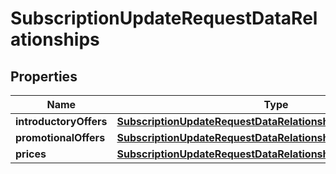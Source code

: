 

# SubscriptionUpdateRequestDataRelationships


## Properties

| Name | Type | Description | Notes |
|------------ | ------------- | ------------- | -------------|
|**introductoryOffers** | [**SubscriptionUpdateRequestDataRelationshipsIntroductoryOffers**](SubscriptionUpdateRequestDataRelationshipsIntroductoryOffers.md) |  |  [optional] |
|**promotionalOffers** | [**SubscriptionUpdateRequestDataRelationshipsPromotionalOffers**](SubscriptionUpdateRequestDataRelationshipsPromotionalOffers.md) |  |  [optional] |
|**prices** | [**SubscriptionUpdateRequestDataRelationshipsPrices**](SubscriptionUpdateRequestDataRelationshipsPrices.md) |  |  [optional] |



